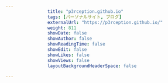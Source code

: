 ---
                title: "p3rception.github.io"
                tags: [パーソナルサイト, ブログ]
                externalUrl: "https://p3rception.github.io/"
                weight: 811
                showDate: false
                showAuthor: false
                showReadingTime: false
                showEdit: false
                showLikes: false
                showViews: false
                layoutBackgroundHeaderSpace: false
                ---

